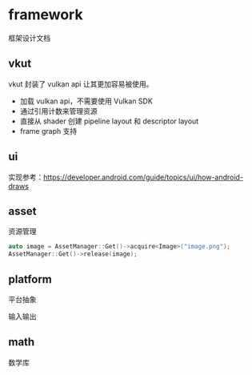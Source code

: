 # framework

框架设计文档

## vkut

vkut 封装了 vulkan api 让其更加容易被使用。

- 加载 vulkan api，不需要使用 Vulkan SDK
- 通过引用计数来管理资源
- 直接从 shader 创建 pipeline layout 和 descriptor layout
- frame graph 支持

## ui

实现参考：https://developer.android.com/guide/topics/ui/how-android-draws

## asset

资源管理

```cpp
auto image = AssetManager::Get()->acquire<Image>("image.png");
AssetManager::Get()->release(image);
```

## platform

平台抽象

输入输出

## math

数学库
